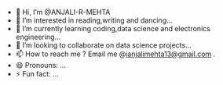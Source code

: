 - 👋 Hi, I’m @ANJALI-R-MEHTA
- 👀 I’m interested in reading,writing and dancing...
- 🌱 I’m currently learning coding,data science and electronics engineering...
- 💞️ I’m looking to collaborate on data science projects...
- 📫 How to reach me ? Email me @ianjalimehta13@gmail.com .
- 😄 Pronouns: ...
- ⚡ Fun fact: ...

<!---
ANJALI-R-MEHTA/ANJALI-R-MEHTA is a ✨ special ✨ repository because its `README.md` (this file) appears on your GitHub profile.
You can click the Preview link to take a look at your changes.
--->
